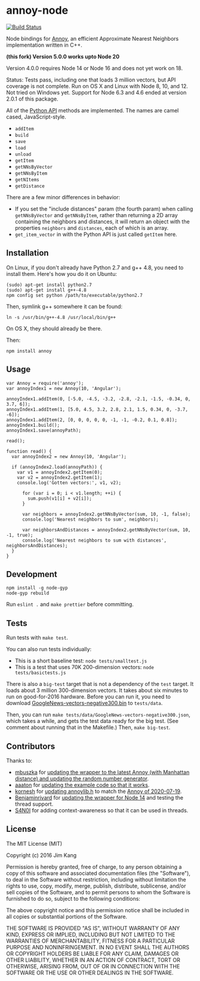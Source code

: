 annoy-node
==================

[![Build Status](https://travis-ci.org/jimkang/annoy-node.svg?branch=master)](https://travis-ci.org/jimkang/annoy-node)

Node bindings for [Annoy](https://github.com/spotify/annoy), an efficient Approximate Nearest Neighbors implementation written in C++.

**(this fork) Version 5.0.0 works upto Node 20**

Version 4.0.0 requires Node 14 or Node 16 and does not yet work on 18.

Status: Tests pass, including one that loads 3 million vectors, but API coverage is not complete. Run on OS X and Linux with Node 8, 10, and 12. Not tried on Windows yet. Support for Node 6.3 and 4.6 ended at version 2.0.1 of this package.

All of the [Python API](https://github.com/spotify/annoy#full-python-api) methods are implemented. The names are camel cased, JavaScript-style.

  - `addItem`
  - `build`
  - `save`
  - `load`
  - `unload`
  - `getItem`
  - `getNNsByVector`
  - `getNNsByItem`
  - `getNItems`
  - `getDistance`

There are a few minor differences in behavior:

- If you set the "include distances" param (the fourth param) when calling `getNNsByVector` and `getNNsByItem`, rather than returning a 2D array containing the neighbors and distances, it will return an object with the properties `neighbors` and `distances`, each of which is an array.
- `get_item_vector` in with the Python API is just called `getItem` here.

Installation
------------

On Linux, if you don't already have Python 2.7 and g++ 4.8, you need to install them. Here's how you do it on Ubuntu:

    (sudo) apt-get install python2.7
    (sudo) apt-get install g++-4.8
    npm config set python /path/to/executable/python2.7

Then, symlink g++ somewhere it can be found:

    ln -s /usr/bin/g++-4.8 /usr/local/bin/g++

On OS X, they should already be there.

Then:

    npm install annoy

Usage
-----

    var Annoy = require('annoy');
    var annoyIndex1 = new Annoy(10, 'Angular');

    annoyIndex1.addItem(0, [-5.0, -4.5, -3.2, -2.8, -2.1, -1.5, -0.34, 0, 3.7, 6]);
    annoyIndex1.addItem(1, [5.0, 4.5, 3.2, 2.8, 2.1, 1.5, 0.34, 0, -3.7, -6]);
    annoyIndex1.addItem(2, [0, 0, 0, 0, 0, -1, -1, -0.2, 0.1, 0.8]);
    annoyIndex1.build();
    annoyIndex1.save(annoyPath);

    read();

    function read() {
      var annoyIndex2 = new Annoy(10, 'Angular');

      if (annoyIndex2.load(annoyPath)) {
        var v1 = annoyIndex2.getItem(0);
        var v2 = annoyIndex2.getItem(1);
        console.log('Gotten vectors:', v1, v2);

          for (var i = 0; i < v1.length; ++i) {
            sum.push(v1[i] + v2[i]);
          }

          var neighbors = annoyIndex2.getNNsByVector(sum, 10, -1, false);
          console.log('Nearest neighbors to sum', neighbors);

          var neighborsAndDistances = annoyIndex2.getNNsByVector(sum, 10, -1, true);
          console.log('Nearest neighbors to sum with distances', neighborsAndDistances);
      }
    }

Development
------------

    npm install -g node-gyp
    node-gyp rebuild

Run `eslint .` and `make prettier` before committing.

Tests
-----

Run tests with `make test`.

You can also run tests individually:

- This is a short baseline test: `node tests/smalltest.js`
- This is a test that uses 70K 200-dimension vectors: `node tests/basictests.js`

There is also a `big-test` target that is not a dependency of the `test` target. It loads about 3 million 300-dimension vectors. It takes about six minutes to run on good-for-2016 hardware. Before you can run it, you need to download [GoogleNews-vectors-negative300.bin](https://drive.google.com/file/d/0B7XkCwpI5KDYNlNUTTlSS21pQmM/edit?usp=sharing) to `tests/data`.

Then, you can run `make tests/data/GoogleNews-vectors-negative300.json`, which takes a while, and gets the test data ready for the big test. (See comment about running that in the Makefile.) Then, `make big-test`.

Contributors
------------

Thanks to:

- [mbuszka](https://github.com/mbuszka) for [updating the wrapper to the latest Annoy (with Manhattan distance) and updating the random number generator](https://github.com/jimkang/annoy-node/pull/4).
- [aaaton](https://github.com/aaaton) for [updating the example code so that it works](https://github.com/jimkang/annoy-node/pull/1).
- [kornesh](https://github.com/kornesh) for [updating annoylib.h](https://github.com/jimkang/annoy-node/pull/10) to match the [Annoy of 2020-07-19](https://github.com/spotify/annoy/commit/7f2562add33eeb217dcdc755520c201aefc1b021).
- [Benjaminrivard](https://github.com/Benjaminrivard) for [updating the wrapper for Node 14](https://github.com/jimkang/annoy-node/pull/13) and testing the thread support.
- [S4N0I](https://github.com/S4N0I) for adding context-awareness so that it can be used in threads.

License
-------

The MIT License (MIT)

Copyright (c) 2016 Jim Kang

Permission is hereby granted, free of charge, to any person obtaining a copy
of this software and associated documentation files (the "Software"), to deal
in the Software without restriction, including without limitation the rights
to use, copy, modify, merge, publish, distribute, sublicense, and/or sell
copies of the Software, and to permit persons to whom the Software is
furnished to do so, subject to the following conditions:

The above copyright notice and this permission notice shall be included in
all copies or substantial portions of the Software.

THE SOFTWARE IS PROVIDED "AS IS", WITHOUT WARRANTY OF ANY KIND, EXPRESS OR
IMPLIED, INCLUDING BUT NOT LIMITED TO THE WARRANTIES OF MERCHANTABILITY,
FITNESS FOR A PARTICULAR PURPOSE AND NONINFRINGEMENT. IN NO EVENT SHALL THE
AUTHORS OR COPYRIGHT HOLDERS BE LIABLE FOR ANY CLAIM, DAMAGES OR OTHER
LIABILITY, WHETHER IN AN ACTION OF CONTRACT, TORT OR OTHERWISE, ARISING FROM,
OUT OF OR IN CONNECTION WITH THE SOFTWARE OR THE USE OR OTHER DEALINGS IN
THE SOFTWARE.
